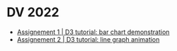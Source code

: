 # DV 2022

- [Assignement 1 | D3 tutorial: bar chart demonstration](w1)
- [Assignement 2 | D3 tutorial: line graph animation](w1)
